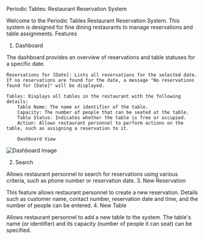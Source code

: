 Periodic Tables: Restaurant Reservation System

Welcome to the Periodic Tables Restaurant Reservation System.
This system is designed for fine dining restaurants to manage reservations and table assignments.
Features
1. Dashboard

The dashboard provides an overview of reservations and table statuses for a specific date.

    Reservations for [Date]: Lists all reservations for the selected date.
    If no reservations are found for the date, a message "No reservations found for [Date]" will be displayed.

    Tables: Displays all tables in the restaurant with the following details:
        Table Name: The name or identifier of the table.
        Capacity: The number of people that can be seated at the table.
        Table Status: Indicates whether the table is free or occupied.
        Action: Allows restaurant personnel to perform actions on the table, such as assigning a reservation to it.

        Dashboard View
![Dashboard Image](https://i.imgur.com/pHsxghz.png)

2. Search

Allows restaurant personnel to search for reservations using various criteria, such as phone number or reservation date.
3. New Reservation

This feature allows restaurant personnel to create a new reservation.
Details such as customer name, contact number, reservation date and time, and the number of people can be entered.
4. New Table

Allows restaurant personnel to add a new table to the system.
The table's name (or identifier) and its capacity (number of people it can seat) can be specified.


